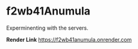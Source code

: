 # f2wb41Anumula

Experminenting with the servers.

**Render Link**  https://f2wb41anumula.onrender.com
